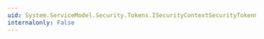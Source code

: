 ```yaml
---
uid: System.ServiceModel.Security.Tokens.ISecurityContextSecurityTokenCache
internalonly: False
---
```


